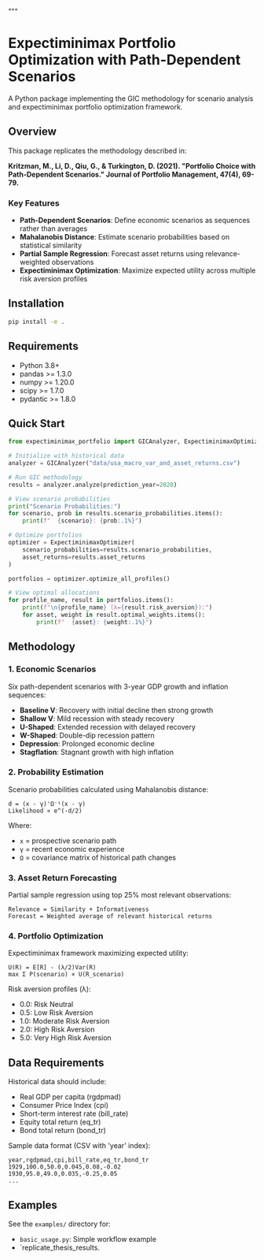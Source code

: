 """
# Expectiminimax Portfolio Optimization with Path-Dependent Scenarios

A Python package implementing the GIC methodology for scenario analysis and expectiminimax portfolio optimization framework.

## Overview

This package replicates the methodology described in:

**Kritzman, M., Li, D., Qiu, G., & Turkington, D. (2021). "Portfolio Choice with Path-Dependent Scenarios." Journal of Portfolio Management, 47(4), 69-79.**

### Key Features

- **Path-Dependent Scenarios**: Define economic scenarios as sequences rather than averages
- **Mahalanobis Distance**: Estimate scenario probabilities based on statistical similarity
- **Partial Sample Regression**: Forecast asset returns using relevance-weighted observations
- **Expectiminimax Optimization**: Maximize expected utility across multiple risk aversion profiles

## Installation

```bash
pip install -e .
```

## Requirements

- Python 3.8+
- pandas >= 1.3.0
- numpy >= 1.20.0
- scipy >= 1.7.0
- pydantic >= 1.8.0

## Quick Start

```python
from expectiminimax_portfolio import GICAnalyzer, ExpectiminimaxOptimizer

# Initialize with historical data
analyzer = GICAnalyzer("data/usa_macro_var_and_asset_returns.csv")

# Run GIC methodology
results = analyzer.analyze(prediction_year=2020)

# View scenario probabilities
print("Scenario Probabilities:")
for scenario, prob in results.scenario_probabilities.items():
    print(f"  {scenario}: {prob:.1%}")

# Optimize portfolios
optimizer = ExpectiminimaxOptimizer(
    scenario_probabilities=results.scenario_probabilities,
    asset_returns=results.asset_returns
)

portfolios = optimizer.optimize_all_profiles()

# View optimal allocations
for profile_name, result in portfolios.items():
    print(f"\n{profile_name} (λ={result.risk_aversion}):")
    for asset, weight in result.optimal_weights.items():
        print(f"  {asset}: {weight:.1%}")
```

## Methodology

### 1. Economic Scenarios

Six path-dependent scenarios with 3-year GDP growth and inflation sequences:

- **Baseline V**: Recovery with initial decline then strong growth
- **Shallow V**: Mild recession with steady recovery
- **U-Shaped**: Extended recession with delayed recovery
- **W-Shaped**: Double-dip recession pattern
- **Depression**: Prolonged economic decline
- **Stagflation**: Stagnant growth with high inflation

### 2. Probability Estimation

Scenario probabilities calculated using Mahalanobis distance:

```
d = (x - γ)'Ω⁻¹(x - γ)
Likelihood ∝ e^(-d/2)
```

Where:
- `x` = prospective scenario path
- `γ` = recent economic experience
- `Ω` = covariance matrix of historical path changes

### 3. Asset Return Forecasting

Partial sample regression using top 25% most relevant observations:

```
Relevance = Similarity + Informativeness
Forecast = Weighted average of relevant historical returns
```

### 4. Portfolio Optimization

Expectiminimax framework maximizing expected utility:

```
U(R) = E[R] - (λ/2)Var(R)
max Σ P(scenario) × U(R_scenario)
```

Risk aversion profiles (λ):
- 0.0: Risk Neutral
- 0.5: Low Risk Aversion
- 1.0: Moderate Risk Aversion
- 2.0: High Risk Aversion
- 5.0: Very High Risk Aversion

## Data Requirements

Historical data should include:
- Real GDP per capita (rgdpmad)
- Consumer Price Index (cpi)
- Short-term interest rate (bill_rate)
- Equity total return (eq_tr)
- Bond total return (bond_tr)

Sample data format (CSV with 'year' index):
```
year,rgdpmad,cpi,bill_rate,eq_tr,bond_tr
1929,100.0,50.0,0.045,0.08,-0.02
1930,95.0,49.0,0.035,-0.25,0.05
...
```

## Examples

See the `examples/` directory for:
- `basic_usage.py`: Simple workflow example
- `replicate_thesis_results.
